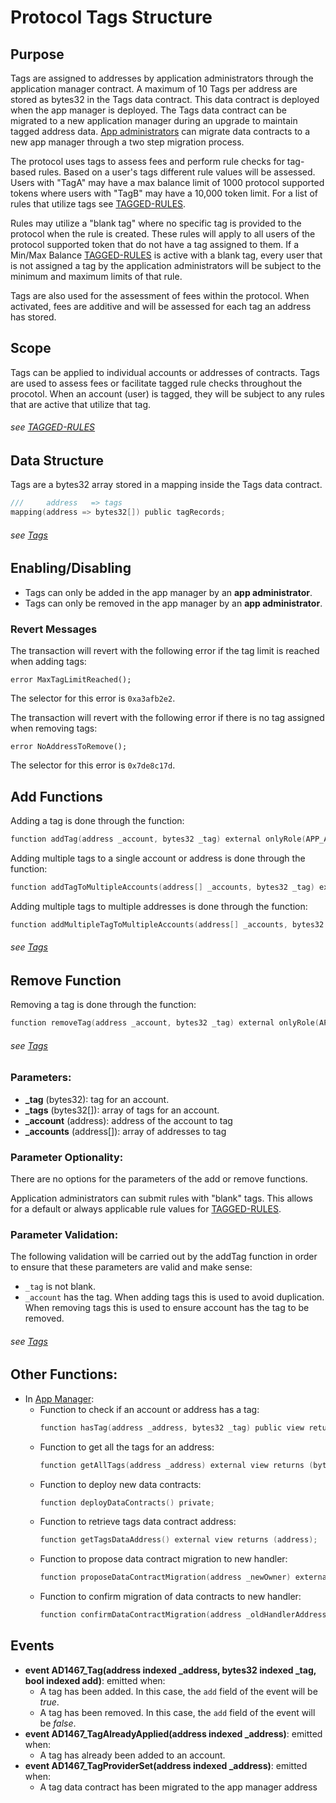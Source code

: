 # Protocol Tags Structure 

## Purpose

Tags are assigned to addresses by application administrators through the application manager contract. A maximum of 10 Tags per address are stored as bytes32 in the Tags data contract. This data contract is deployed when the app manager is deployed. The Tags data contract can be migrated to a new application manager during an upgrade to maintain tagged address data. [App administrators](../permissions/ADMIN-ROLES.md) can migrate data contracts to a new app manager through a two step migration process.

The protocol uses tags to assess fees and perform rule checks for tag-based rules. Based on a user's tags different rule values will be assessed. Users with "TagA" may have a max balance limit of 1000 protocol supported tokens where users with "TagB" may have a 10,000 token limit. For a list of rules that utilize tags see [TAGGED-RULES](./TAGGED-RULES.md). 

Rules may utilize a "blank tag" where no specific tag is provided to the protocol when the rule is created. These rules will apply to all users of the protocol supported token that do not have a tag assigned to them. If a Min/Max Balance [TAGGED-RULES](./TAGGED-RULES.md) is active with a blank tag, every user that is not assigned a tag by the application administrators will be subject to the minimum and maximum limits of that rule. 

Tags are also used for the assessment of fees within the protocol. When activated, fees are additive and will be assessed for each tag an address has stored. 


## Scope 

Tags can be applied to individual accounts or addresses of contracts. Tags are used to assess fees or facilitate tagged rule checks throughout the procotol. When an account (user) is tagged, they will be subject to any rules that are active that utilize that tag. 

###### *see [TAGGED-RULES](./TAGGED-RULES.md)* 


## Data Structure
Tags are a bytes32 array stored in a mapping inside the Tags data contract. 
 
```c
///     address   => tags 
mapping(address => bytes32[]) public tagRecords;
```

###### *see [Tags](../../../src/client/application/data/Tags.sol)*

## Enabling/Disabling
- Tags can only be added in the app manager by an **app administrator**.
- Tags can only be removed in the app manager by an **app administrator**.


### Revert Messages

The transaction will revert with the following error if the tag limit is reached when adding tags: 

```
error MaxTagLimitReached();
```
The selector for this error is `0xa3afb2e2`.


The transaction will revert with the following error if there is no tag assigned when removing tags: 

```
error NoAddressToRemove();
```
The selector for this error is `0x7de8c17d`.


## Add Functions

Adding a tag is done through the function:

```c
function addTag(address _account, bytes32 _tag) external onlyRole(APP_ADMIN_ROLE); 
```

Adding multiple tags to a single account or address is done through the function:

```c
function addTagToMultipleAccounts(address[] _accounts, bytes32 _tag) external onlyRole(APP_ADMIN_ROLE); 
```

Adding multiple tags to multiple addresses is done through the function:

```c
function addMultipleTagToMultipleAccounts(address[] _accounts, bytes32 _tags) external onlyRole(APP_ADMIN_ROLE); 
```

###### *see [Tags](../../../src/client/application/data/Tags.sol)*

## Remove Function

Removing a tag is done through the function:

```c
function removeTag(address _account, bytes32 _tag) external onlyRole(APP_ADMIN_ROLE); 
```
###### *see [Tags](../../../src/client/application/data/Tags.sol)*

### Parameters:

- **_tag** (bytes32): tag for an account.
- **_tags** (bytes32[]): array of tags for an account.
- **_account** (address): address of the account to tag
- **_accounts** (address[]): array of addresses to tag


### Parameter Optionality:

There are no options for the parameters of the add or remove functions.

Application administrators can submit rules with "blank" tags. This allows for a default or always applicable rule values for [TAGGED-RULES](./TAGGED-RULES.md). 

### Parameter Validation:

The following validation will be carried out by the addTag function in order to ensure that these parameters are valid and make sense:

- `_tag` is not blank.
- `_account` has the tag. When adding tags this is used to avoid duplication. When removing tags this is used to ensure account has the tag to be removed.   

###### *see [Tags](../../../src/client/application/data/Tags.sol)*

## Other Functions:

- In [App Manager](../../../src/client/application/AppManager.sol):
    -  Function to check if an account or address has a tag:
        ```c
        function hasTag(address _address, bytes32 _tag) public view returns (bool);
        ```
    -  Function to get all the tags for an address:
        ```c
        function getAllTags(address _address) external view returns (bytes32[] memory);
        ```
    -  Function to deploy new data contracts:
        ```c
        function deployDataContracts() private;
        ```
    - Function to retrieve tags data contract address:
        ```c
        function getTagsDataAddress() external view returns (address);
        ```
    - Function to propose data contract migration to new handler:
        ```c
        function proposeDataContractMigration(address _newOwner) external  onlyRole(APP_ADMIN_ROLE);
        ```
    - Function to confirm migration of data contracts to new handler:
        ```c
        function confirmDataContractMigration(address _oldHandlerAddress) external  onlyRole(APP_ADMIN_ROLE);
        ``` 

## Events

- **event AD1467_Tag(address indexed _address, bytes32 indexed _tag, bool indexed add)**: emitted when:
    - A tag has been added. In this case, the `add` field of the event will be *true*.
    - A tag has been removed. In this case, the `add` field of the event will be *false*.
- **event AD1467_TagAlreadyApplied(address indexed _address)**: emitted when: 
    - A tag has already been added to an account. 
- **event AD1467_TagProviderSet(address indexed _address)**: emitted when:
    - A tag data contract has been migrated to the app manager address